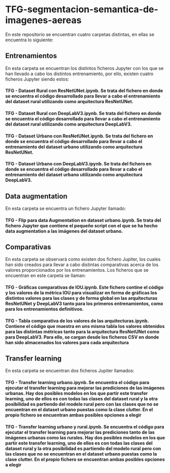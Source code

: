 # TFG-segmentacion-semantica-de-imagenes-aereas

En este repositorio se encuentran cuatro carpetas distintas, en ellas se encuentra lo siguiente:

## Entrenamientos
En esta carpeta se encuentran los distintos ficheros Jupyter con los que se han llevado a cabo los distintos entrenamiento, por ello, existen cuatro ficheros Jupyter siendo estos:

#### TFG - Dataset Rural con ResNetUNet.ipynb. Se trata del fichero en donde se encuentra el código desarrollado para llevar a cabo el entrenamiento del dataset rural utilizando como arquitectura ResNetUNet.
#### TFG - Dataset Rural con DeepLabV3.ipynb. Se trata del fichero en donde se encuentra el código desarrollado para llevar a cabo el entrenamiento del dataset rural utilizando como arquitectura DeepLabV3.
#### TFG - Dataset Urbano con ResNetUNet.ipynb. Se trata del fichero en donde se encuentra el código desarrollado para llevar a cabo el entrenamiento del dataset urbano utilizando como arquitectura ResNetUNet.
#### TFG - Dataset Urbano con DeepLabV3.ipynb. Se trata del fichero en donde se encuentra el código desarrollado para llevar a cabo el entrenamiento del dataset urbano utilizando como arquitectura DeepLabV3.

## Data augmentation
En esta carpeta se encuentra un fichero Jupyter llamado:

#### TFG - Flip para data Augmentation en dataset urbano.ipynb. Se trata del fichero Jupyter que contiene el pequeño script con el que se ha hecho data augmentation a las imágenes del dataset urbano.

## Comparativas
En esta carpeta se observará como existen dos fichero Jupiter, los cuales han sido creados para llevar a cabo distintas comparativas acerca de los valores proporcionados por los entrenamientos. Los ficheros que se encuentran en este carpeta se llaman:

#### TFG - Gráficas comparativas de IOU.ipynb. Este fichero contine el código y los valores de la métrica IOU para visualizar en forma de gráficas los distintos valores para las clases y de forma global en las arquitecturas ResNetUNet y DeepLabV3 tanto para los primeros entrenamientos, como para los entrenamientos definitivos.
#### TFG - Tabla comparativa de los valores de las arquitecturas.ipynb. Contiene el código que muestra en uns misma tabla los valores obtenidos para las distintas métricas tanto para la arquitectura ResNetUNet como para DeepLabV3. Para ello, se cargan desde los ficheros CSV en donde han sido almacenados los valores para cada arquitectura

## Transfer learning
En esta carpeta se encuentran dos ficheros Jupiter llamados:

#### TFG - Transfer learning urbano.ipynb. Se encuentra el código para ejecutar el transfer learning para mejorar las prediciones de las imágenes urbanas. Hay dos posibles modelos en los que partir este transfer learning, uno de ellos es con todas las clases del dataset rural y la otra posibilidad es partiendo del modelo rural pero con las clases que no se encuentran en el dataset urbano puestas como la clase clutter. En el propio fichero se encuentran ambas posibles opciones a elegir
#### TFG - Transfer learning urbano y rural.ipynb. Se encuentra el código para ejecutar el transfer learning para mejorar las prediciones tanto de las imágenes urbanas como las rurales. Hay dos posibles modelos en los que partir este transfer learning, uno de ellos es con todas las clases del dataset rural y la otra posibilidad es partiendo del modelo rural pero con las clases que no se encuentran en el dataset urbano puestas como la clase clutter. En el propio fichero se encuentran ambas posibles opciones a elegir


